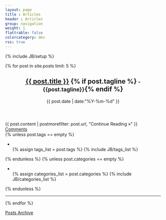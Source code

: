 ```yaml
---
layout: page
title : Articles
header : Articles
group: navigation
weight: 1
flattrable: false
colorcategory: dev
rss: true
---
```

{% include JB/setup %}

{% for post in site.posts limit: 5 %}

<article class="post post-list">
	<header>
		<div class="row-fluid">
			<div class="span9 post-title">
				<h1>
					<a title="Permalink to {{ post.title }}" href="{{post.url}}/">{{ post.title }}</a>
					{% if post.tagline %}<small> - {{post.tagline}}</small>{% endif %}
				</h1>
			</div>
			<div class="span2 offset1 post-title">
				<div class="date">
					<i class="icon-time"> </i>
					{{ post.date | date:"%Y-%m-%d" }}
				</div>
			</div>
		</div>
	</header>
	<div class="row-fluid">
		<div class="span9 post-wrapper">
			<div class="post-content">
				{{ post.content | postmorefilter: post.url, "Continue Reading &raquo;" }}
			</div>
		</div>
		<div class="span2 offset1 post-wrapper">
			<div class="flattr-div">
				<a class="FlattrButton" 
					href="http://remyg.fr{{ page.url }}" 
					title="{{ page.title }}" 
					rel="flattr;tags:blog;"> </a>
			</div>
			<div class="comments-heading">
				<i class="icon-comments"> </i>
				<a href="{{ post.url }}/#disqus_thread">Comments</a>
			</div>
			{% unless post.tags == empty %}
				<div>
					<ul class="tag_box inline valign-middle">
						<li><i class="icon-tags valign-middle float-left"> </i></li>
						{% assign tags_list = post.tags %}
						{% include JB/tags_list %}
					</ul>
				</div>
			{% endunless %}
			{% unless post.categories == empty %}
			<div>
				<ul class="tag_box inline valign-middle">
				<li><i class="icon-folder-open valign-middle float-left"> </i></li>
					{% assign categories_list = post.categories %}
					{% include JB/categories_list %}
				</ul>
			</div>
			{% endunless %}
		</div>
	</div>
	<div class="row-fluid">
		<div class="span12">
			<hr/>
		</div>
	</div>
</article>

{% endfor %}

<p>
<a href="{{ BASE_PATH }}{{ site.JB.archive_path }}">Posts Archive</a>
</p>